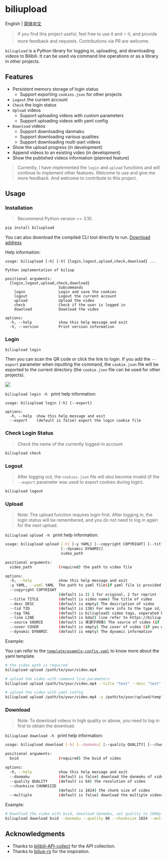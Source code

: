 # biliupload

English | [简体中文](./README.md)

> If you find this project useful, feel free to use it and :star: it, and provide more feedback and requests. Contributions via PR are welcome.

`biliupload` is a Python library for logging in, uploading, and downloading videos to Bilibili. It can be used via command line operations or as a library in other projects.

## Features

- Persistent memory storage of login status
  - Support exporting `cookies.json` for other projects
- `Logout` the current account
- `Check` the login status
- `Upload` videos
  - Support uploading videos with custom parameters
  - Support uploading videos with yaml config
- `Download` videos
  - Support downloading danmaku
  - Support downloading various qualities
  - Support downloading multi-part videos
- Show the upload progress (in development)
- Append videos to an existing video (in development)
- Show the published videos information (planned feature)

> Currently, I have implemented the `login` and `upload` functions and will continue to implement other features. Welcome to use and give me more feedback. And welcome to contribute to this project.

## Usage

### Installation

> Recommend Python version >= 3.10.

```bash
pip install biliupload
```

You can also download the compiled CLI tool directly to run. [Download address](https://github.com/timerring/biliupload/releases)

Help information:

```
usage: biliupload [-h] [-V] {login,logout,upload,check,download} ...

Python implementation of biliup

positional arguments:
  {login,logout,upload,check,download}
                        Subcommands
    login               Login and save the cookies
    logout              Logout the current account
    upload              Upload the video
    check               Check if the user is logged in
    download            Download the video

options:
  -h, --help            show this help message and exit
  -V, --version         Print version information
```

### Login

```bash
biliupload login
```

Then you can scan the QR code or click the link to login. If you add the `--export` parameter when inputting the command, the `cookie.json` file will be exported to the current directory (the `cookie.json` file can be used for other projects).

![](https://cdn.jsdelivr.net/gh/timerring/scratchpad2023/2024/2025-01-08-11-54-34.png)

`biliupload login -h ` print help information:

```
usage: biliupload login [-h] [--export]

options:
  -h, --help  show this help message and exit
  --export    (default is false) export the login cookie file
```

### Check Login Status

> Check the name of the currently logged-in account

```bash
biliupload check
```

### Logout

> After logging out, the `cookies.json` file will also become invalid (if the `--export` parameter was used to export cookies during login).

```bash
biliupload logout
```

### Upload

> Note: The upload function requires login first. After logging in, the login status will be remembered, and you do not need to log in again for the next upload.

`biliupload upload -h ` print help information:

```bash
usage: biliupload upload [-h] [-y YAML] [--copyright COPYRIGHT] [--title TITLE] [--desc DESC] [--tid TID] [--tag TAG] [--line LINE] [--source SOURCE] [--cover COVER]
                         [--dynamic DYNAMIC]
                         video_path

positional arguments:
  video_path            (required) the path to video file

options:
  -h, --help            show this help message and exit
  -y YAML, --yaml YAML  The path to yaml file(if yaml file is provided, the arguments below will be ignored)
  --copyright COPYRIGHT
                        (default is 2) 1 for original, 2 for reprint
  --title TITLE         (default is video name) The title of video
  --desc DESC           (default is empty) The description of video
  --tid TID             (default is 138) For more info to the type id, refer to https://biliup.github.io/tid-ref.html
  --tag TAG             (default is biliupload) video tags, separated by comma
  --line LINE           (default is bda2) line refer to https://biliup.github.io/upload-systems-analysis.html
  --source SOURCE       (default is 来源于网络) The source of video (if your video is re-print)
  --cover COVER         (default is empty) The cover of video (if you want to customize, set it as the path to your cover image)
  --dynamic DYNAMIC     (default is empty) The dynamic information
```

Example:

You can refer to the [`template/example-config.yaml`](https://github.com/timerring/biliupload/tree/main/template/example-config.yaml) to know more about the yaml template.

```bash
# the video path is required
biliupload upload /path/to/your/video.mp4

# upload the video with command line parameters
biliupload upload /path/to/your/video.mp4 --title "test" --desc "test" --tid 138 --tag "test" --line bda2

# upload the video with yaml config
biliupload upload /path/to/your/video.mp4 -y /path/to/your/upload/template.yaml
```

### Download

> Note: To download videos in high quality or above, you need to log in first to obtain the download.

`biliupload download -h ` print help information:

```bash
usage: biliupload download [-h] [--danmaku] [--quality QUALITY] [--chunksize CHUNKSIZE] [--multiple] bvid

positional arguments:
  bvid                  (required) the bvid of video

options:
  -h, --help            show this help message and exit
  --danmaku             (default is false) download the danmaku of video
  --quality QUALITY     (default is 64) the resolution of video
  --chunksize CHUNKSIZE
                        (default is 1024) the chunk size of video
  --multiple            (default is false) download the multiple videos if have set
```

Example:

```bash
# Download the video with bvid, download danmaku, set quality to 1080p HD, chunk size to 1024, and download all videos if there are multiple parts
biliupload download bvid --danmaku --quality 80 --chunksize 1024 --multiple
```

## Acknowledgments

- Thanks to [bilibili-API-collect](https://github.com/SocialSisterYi/bilibili-API-collect) for the API collection.
- Thanks to [biliup-rs](https://github.com/biliup/biliup-rs) for the inspiration.